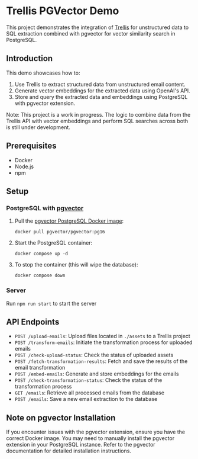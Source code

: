 # Trellis PGVector Demo

This project demonstrates the integration of [Trellis](https://usetrellis.co/) for unstructured data to SQL extraction combined with pgvector for vector similarity search in PostgreSQL.

## Introduction

This demo showcases how to:

1. Use Trellis to extract structured data from unstructured email content.
2. Generate vector embeddings for the extracted data using OpenAI's API.
3. Store and query the extracted data and embeddings using PostgreSQL with pgvector extension.

Note: This project is a work in progress. The logic to combine data from the Trellis API with vector embeddings and perform SQL searches across both is still under development.

## Prerequisites

- Docker
- Node.js
- npm

## Setup

### PostgreSQL with [pgvector](https://github.com/pgvector/pgvector)

1. Pull the [pgvector PostgreSQL Docker image](https://hub.docker.com/r/pgvector/pgvector):

   ```
   docker pull pgvector/pgvector:pg16
   ```

2. Start the PostgreSQL container:

   ```
   docker compose up -d
   ```

3. To stop the container (this will wipe the database):
   ```
   docker compose down
   ```

### Server

Run `npm run start` to start the server

## API Endpoints

- `POST /upload-emails`: Upload files located in `./assets` to a Trellis project
- `POST /transform-emails`: Initiate the transformation process for uploaded emails
- `POST /check-upload-status`: Check the status of uploaded assets
- `POST /fetch-transformation-results`: Fetch and save the results of the email transformation
- `POST /embed-emails`: Generate and store embeddings for the emails
- `POST /check-transformation-status`: Check the status of the transformation process
- `GET /emails`: Retrieve all processed emails from the database
- `POST /emails`: Save a new email extraction to the database

## Note on pgvector Installation

If you encounter issues with the pgvector extension, ensure you have the correct Docker image. You may need to manually install the pgvector extension in your PostgreSQL instance. Refer to the pgvector documentation for detailed installation instructions.
